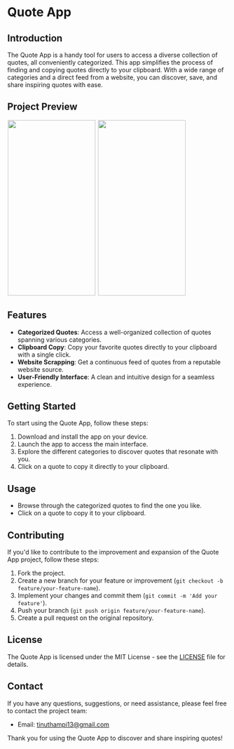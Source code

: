# Quote App


## Introduction
The Quote App is a handy tool for users to access a diverse collection of quotes, all conveniently categorized. This app simplifies the process of finding and copying quotes directly to your clipboard. With a wide range of categories and a direct feed from a website, you can discover, save, and share inspiring quotes with ease.

## Project Preview
<p float="left">
 <img src="https://github.com/Tinu-thampi13/Quote-App/assets/79778565/af9d961d-3079-4f4a-941a-9507db2e7d9e.jpeg" height= 400 width= 200 hspace="1"/>
 <img src="https://github.com/Tinu-thampi13/Quote-App/assets/79778565/d2366e49-5caa-4928-bf9d-f745af88c912.jpeg" height= 400 width= 200 hspace="1"/>
</p>

## Features
- **Categorized Quotes**: Access a well-organized collection of quotes spanning various categories.
- **Clipboard Copy**: Copy your favorite quotes directly to your clipboard with a single click.
- **Website Scrapping**: Get a continuous feed of quotes from a reputable website source.
- **User-Friendly Interface**: A clean and intuitive design for a seamless experience.

## Getting Started
To start using the Quote App, follow these steps:
1. Download and install the app on your device.
2. Launch the app to access the main interface.
3. Explore the different categories to discover quotes that resonate with you.
4. Click on a quote to copy it directly to your clipboard.

## Usage
- Browse through the categorized quotes to find the one you like.
- Click on a quote to copy it to your clipboard.

## Contributing
If you'd like to contribute to the improvement and expansion of the Quote App project, follow these steps:
1. Fork the project.
2. Create a new branch for your feature or improvement (`git checkout -b feature/your-feature-name`).
3. Implement your changes and commit them (`git commit -m 'Add your feature'`).
4. Push your branch (`git push origin feature/your-feature-name`).
5. Create a pull request on the original repository.

## License
The Quote App is licensed under the MIT License - see the [LICENSE](LICENSE) file for details.

## Contact
If you have any questions, suggestions, or need assistance, please feel free to contact the project team:
- Email: tinuthampi13@gmail.com

Thank you for using the Quote App to discover and share inspiring quotes!
